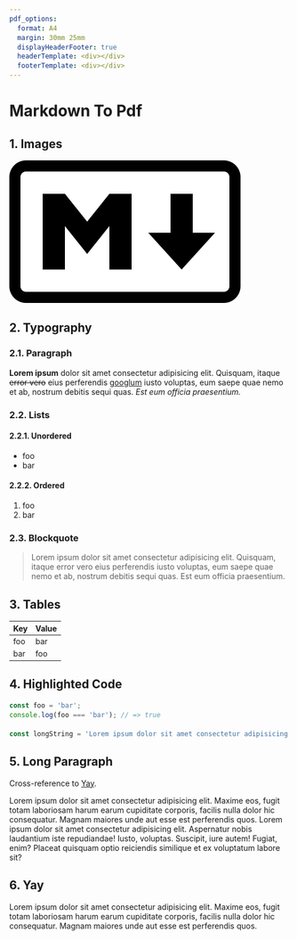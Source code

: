 ```yaml
---
pdf_options:
  format: A4
  margin: 30mm 25mm
  displayHeaderFooter: true
  headerTemplate: <div></div>
  footerTemplate: <div></div>
---
```


# Markdown To Pdf

## 1. Images

![Markdown Mark](markdown-mark.svg)

## 2. Typography

### 2.1. Paragraph

**Lorem ipsum** dolor sit amet consectetur adipisicing elit. Quisquam, itaque ~~error vero~~ eius perferendis [googlum](https://google.com) iusto voluptas, eum saepe quae nemo et ab, nostrum debitis sequi quas. _Est eum officia praesentium._

### 2.2. Lists

#### 2.2.1. Unordered

* foo
* bar

#### 2.2.2. Ordered

1. foo
1. bar

### 2.3. Blockquote

> Lorem ipsum dolor sit amet consectetur adipisicing elit. Quisquam, itaque error vero eius perferendis iusto voluptas, eum saepe quae nemo et ab, nostrum debitis sequi quas. Est eum officia praesentium.

## 3. Tables

| Key | Value |
| --- | ----- |
| foo | bar   |
| bar | foo   |

## 4. Highlighted Code

```js
const foo = 'bar';
console.log(foo === 'bar'); // => true

const longString = 'Lorem ipsum dolor sit amet consectetur adipisicing elit. Quisquam, itaque error vero eius perferendis iusto voluptas, eum saepe quae nemo et ab, nostrum debitis sequi quas. Est eum officia praesentium.';
```

## 5. Long Paragraph

Cross-reference to [Yay](#6-yay).

Lorem ipsum dolor sit amet consectetur adipisicing elit. Maxime eos, fugit totam laboriosam harum earum cupiditate corporis, facilis nulla dolor hic consequatur. Magnam maiores unde aut esse est perferendis quos. Lorem ipsum dolor sit amet consectetur adipisicing elit. Aspernatur nobis laudantium iste repudiandae! Iusto, voluptas. Suscipit, iure autem! Fugiat, enim? Placeat quisquam optio reiciendis similique et ex voluptatum labore sit?

## 6. Yay

Lorem ipsum dolor sit amet consectetur adipisicing elit. Maxime eos, fugit totam laboriosam harum earum cupiditate corporis, facilis nulla dolor hic consequatur. Magnam maiores unde aut esse est perferendis quos.
